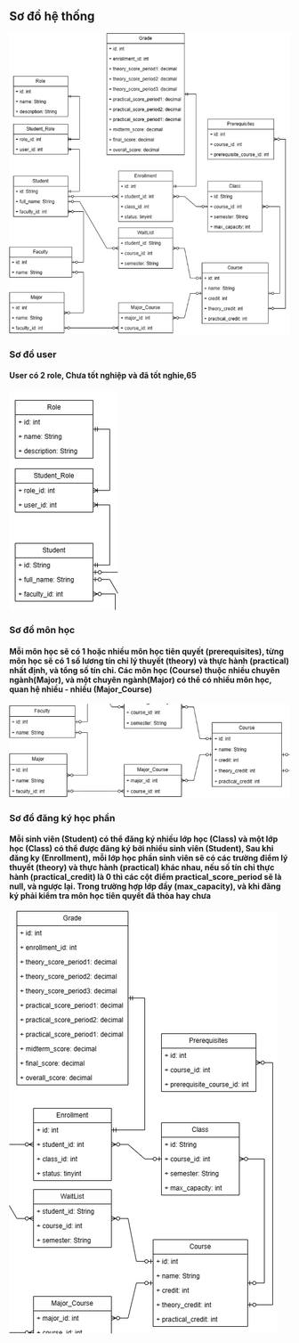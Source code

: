 ## Sơ đồ hệ thống

![sơ đồ hệ thống](./images/University-Enrollment-System.drawio.png)

### Sơ đồ user

#### User có 2 role, Chưa tốt nghiệp và đã tốt nghie,65

![sơ đồ user](./images/users_table.png)

### Sơ đồ môn học

#### Mỗi môn học sẽ có 1 hoặc nhiều môn học tiên quyết (prerequisites), từng môn học sẽ có 1 số lương tín chỉ lý thuyết (theory) và thực hành (practical) nhất định, và tổng số tín chỉ. Các môn học (Course) thuộc nhiều chuyên ngành(Major), và một chuyên ngành(Major) có thể có nhiều môn học, quan hệ nhiều - nhiều (Major_Course)

![sơ đồ môn học](./images/courses_table.png)

### Sơ đồ đăng ký học phần

#### Mỗi sinh viên (Student) có thể đăng ký nhiều lớp học (Class) và một lớp học (Class) có thể được đăng ký bởi nhiều sinh viên (Student), Sau khi đăng ky (Enrollment), mỗi lớp học phần sinh viên sẽ có các trường điểm lý thuyết (theory) và thực hành (practical) khác nhau, nếu số tín chỉ thực hành (practical_credit) là 0 thì các cột điểm practical_score_period sẽ là null, và ngược lại. Trong trường hợp lớp đầy (max_capacity), và khi đăng ký phải kiểm tra môn học tiên quyết đã thỏa hay chưa

![sơ đồ đăng ký học phần](./images/student_enroll_table.png)
